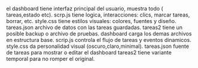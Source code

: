 el dashboard tiene interfaz principal del usuario, muestra todo ( tareas,estado etc).
scrp.js tiene logica, interacciones: clics, marcar tareas, borrar, etc.
style.css tiene estilos visuales: colores, fuentes y diseño.
tareas.json archivo de datos con las tareas guardadas.
tareas2 tiene un posible backup o archivo de pruebas.
dashboard carga los demas archivos en estructura base.
scrip.js controla el flujo de tareas y eventos dinamicos.
style.css da personalidad visual (oscuro,claro,minimal).
tareas.json fuente de tareas para mostrar o editar el dashboard
tareas2 tiene variante temporal para no romper el original.
